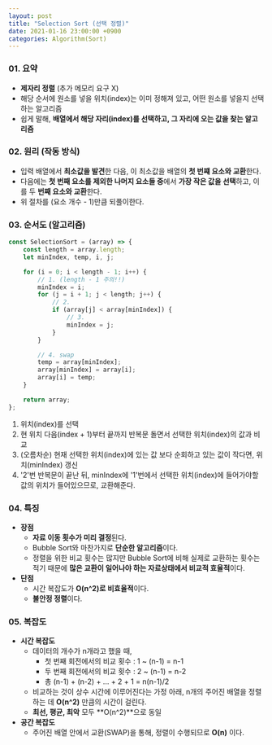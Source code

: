 ```yaml
---
layout: post
title: "Selection Sort (선택 정렬)"
date: 2021-01-16 23:00:00 +0900
categories: Algorithm(Sort)
---
```


### 01. 요약

- **제자리 정렬** (추가 메모리 요구 X)
- 해당 순서에 원소를 넣을 위치(index)는 이미 정해져 있고, 어떤 원소를 넣을지 선택하는 알고리즘
- 쉽게 말해, **배열에서 해당 자리(index)를 선택하고, 그 자리에 오는 값을 찾는 알고리즘**

### 02. 원리 (작동 방식)

- 입력 배열에서 **최소값을 발견**한 다음, 이 최소값을 배열의 **첫 번쨰 요소와 교환**한다.
- 다음에는 **첫 번째 요소를 제외한 나머지 요소들 중**에서 **가장 작은 값을 선택**하고, 이를 두 **번째 요소와 교환**한다.
- 위 절차를 (요소 개수 - 1)만큼 되풀이한다.

### 03. 순서도 (알고리즘)

```jsx
const SelectionSort = (array) => {
	const length = array.length;
	let minIndex, temp, i, j;

	for (i = 0; i < length - 1; i++) {
		// 1. (length - 1 주의!!)
		minIndex = i;
		for (j = i + 1; j < length; j++) {
			// 2.
			if (array[j] < array[minIndex]) {
				// 3.
				minIndex = j;
			}
		}

		// 4. swap
		temp = array[minIndex];
		array[minIndex] = array[i];
		array[i] = temp;
	}

	return array;
};
```

1. 위치(index)를 선택
2. 현 위치 다음(index + 1)부터 끝까지 반복문 돌면서 선택한 위치(index)의 값과 비교
3. (오름차순) 현재 선택한 위치(index)에 있는 값 보다 순회하고 있는 값이 작다면, 위치(minIndex) 갱신
4. '2'번 반복문이 끝난 뒤, minIndex에 '1'번에서 선택한 위치(index)에 들어가야할 값의 위치가 들어있으므로, 교환해준다.

### 04. 특징

- **장점**
  - **자료 이동 횟수가 미리 결정**된다.
  - Bubble Sort와 마찬가지로 **단순한 알고리즘**이다.
  - 정렬을 위한 비교 횟수는 많지만 Bubble Sort에 비해 실제로 교환하는 횟수는 적기 때문에 **많은 교환이 일어나야 하는 자료상태에서 비교적 효율적**이다.
- **단점**
  - 시간 복잡도가 **O(n^2)로 비효율적**이다.
  - **불안정 정렬**이다.

### 05. 복잡도

- **시간 복잡도**
  - 데이터의 개수가 n개라고 했을 때,
    - 첫 번째 회전에서의 비교 횟수 : 1 ~ (n-1) = n-1
    - 두 번째 회전에서의 비교 횟수 : 2 ~ (n-1) = n-2
    - 총 (n-1) + (n-2) + ... + 2 + 1 = n(n-1)/2
  - 비교하는 것이 상수 시간에 이루어진다는 가정 아래, n개의 주어진 배열을 정렬하는 데 **O(n^2)** 만큼의 시간이 걸린다.
  - **최선, 평균, 최악** 모두 **O(n^2)**으로 동일
- **공간 복잡도**
  - 주어진 배열 안에서 교환(SWAP)을 통해, 정렬이 수행되므로 **O(n)** 이다.
